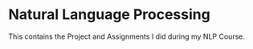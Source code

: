 # Natural Language Processing
This contains the Project and Assignments I did during my NLP Course.

